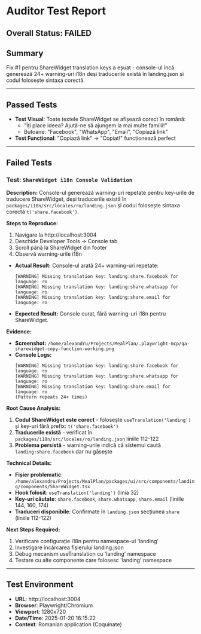 # Auditor Test Report

## Overall Status: FAILED

## Summary
Fix #1 pentru ShareWidget translation keys a eșuat - console-ul încă generează 24+ warning-uri i18n deși traducerile există în landing.json și codul folosește sintaxa corectă.

---

## Passed Tests
- **Test Visual**: Toate textele ShareWidget se afișează corect în română:
  - "Îți place ideea? Ajută-ne să ajungem la mai multe familii!"
  - Butoane: "Facebook", "WhatsApp", "Email", "Copiază link"
- **Test Funcțional**: "Copiază link" → "Copiat!" funcționează perfect

---

## Failed Tests

### Test: `ShareWidget i18n Console Validation`

**Description:**
Console-ul generează warning-uri repetate pentru key-urile de traducere ShareWidget, deși traducerile există în `packages/i18n/src/locales/ro/landing.json` și codul folosește sintaxa corectă `t('share.facebook')`.

**Steps to Reproduce:**
1. Navigare la http://localhost:3004
2. Deschide Developer Tools → Console tab
3. Scroll până la ShareWidget din footer
4. Observă warning-urile i18n

- **Actual Result:** Console-ul arată 24+ warning-uri repetate:
  ```
  [WARNING] Missing translation key: landing:share.facebook for language: ro
  [WARNING] Missing translation key: landing:share.whatsapp for language: ro  
  [WARNING] Missing translation key: landing:share.email for language: ro
  ```

- **Expected Result:** Console curat, fără warning-uri i18n pentru ShareWidget.

**Evidence:**
- **Screenshot:** `/home/alexandru/Projects/MealPlan/.playwright-mcp/qa-sharewidget-copy-function-working.png`
- **Console Logs:**
  ```
  [WARNING] Missing translation key: landing:share.facebook for language: ro
  [WARNING] Missing translation key: landing:share.whatsapp for language: ro
  [WARNING] Missing translation key: landing:share.email for language: ro
  (Pattern repeats 24+ times)
  ```

**Root Cause Analysis:**
1. **Codul ShareWidget este corect** - folosește `useTranslation('landing')` și key-uri fără prefix: `t('share.facebook')`
2. **Traducerile există** - verificat în `packages/i18n/src/locales/ro/landing.json` liniile 112-122
3. **Problema persistă** - warning-urile indică că sistemul caută `landing:share.facebook` dar nu găsește

**Technical Details:**
- **Fișier problematic**: `/home/alexandru/Projects/MealPlan/packages/ui/src/components/landing/components/ShareWidget.tsx`
- **Hook folosit**: `useTranslation('landing')` (linia 32)
- **Key-uri căutate**: `share.facebook`, `share.whatsapp`, `share.email` (liniile 144, 160, 174)
- **Traduceri disponibile**: Confirmate în `landing.json` secțiunea `share` (liniile 112-122)

**Next Steps Required:**
1. Verificare configurație i18n pentru namespace-ul 'landing'
2. Investigare încărcarea fișierului landing.json
3. Debug mecanism useTranslation cu 'landing' namespace
4. Testare cu alte componente care folosesc 'landing' namespace

---

## Test Environment
- **URL**: http://localhost:3004
- **Browser**: Playwright/Chromium
- **Viewport**: 1280x720
- **Date/Time**: 2025-01-20 16:15:22
- **Context**: Romanian application (Coquinate)